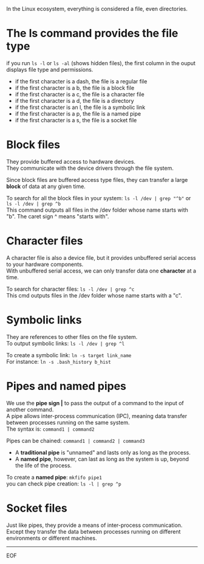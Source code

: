 In the Linux ecosystem, everything is considered a file, even directories.  

# The ls command provides the file type

if you run `ls -l` or `ls -al` (shows hidden files), the first column in the ouput displays file type and permissions.  
- if the first character is a dash, the file is a regular file
- if the first character is a b, the file is a block file
- if the first character is a c, the file is a character file
- if the first character is a d, the file is a directory
- if the first character is an l, the file is a symbolic link
- if the first character is a p, the file is a named pipe
- if the first character is a s, the file is a socket file

# Block files

They provide buffered access to hardware devices.  
They communicate with the device drivers through the file system.  

Since block files are buffered access type files, they can transfer a large **block** of data at any given time.  

To search for all the block files in your system: `ls -l /dev | grep "^b"`  or `ls -l /dev | grep ^b`  
This command outputs all files in the /dev folder whose name starts with "b". The caret sign ^ means "starts with".  

# Character files

A character file is also a device file, but it provides unbuffered serial access to your hardware components.  
With unbuffered serial access, we can only transfer data one **character** at a time.  

To search for character files: `ls -l /dev | grep ^c`  
This cmd outputs files in the /dev folder whose name starts with a "c".  

# Symbolic links

They are references to other files on the file system.  
To output symbolic links: `ls -l /dev | grep ^l`  

To create a symbolic link: `ln -s target link_name`  
For instance: `ln -s .bash_history b_hist`  

# Pipes and named pipes

We use the **pipe sign |** to pass the output of a command to the input of another command.  
A pipe allows inter-process communication (IPC), meaning data transfer between processes running on the same system.  
The syntax is: `command1 | command2`  

Pipes can be chained: `command1 | command2 | command3`  

- A **traditional pipe** is "unnamed" and lasts only as long as the process.
- A **named pipe**, however, can last as long as the system is up, beyond the life of the process.

To create a **named pipe**: `mkfifo pipe1`  
you can check pipe creation: `ls -l | grep ^p`  

# Socket files

Just like pipes, they provide a means of inter-process communication.  
Except they transfer the data between processes running on different environments or different machines.  

---
EOF
